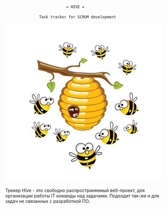                                = HIVE =

                   Task tracker for SCRUM development 

![иллюстрация к проекту](https://github.com/DmitryBelenov/hive/blob/master/src/main/webapp/resources/hive.jpg)


Трекер Hive - это свободно распространяемый веб-проект, для организации работы 
IT команды над задачами. Подходит так-же и для задач не связанных с разработкой
ПО. 

